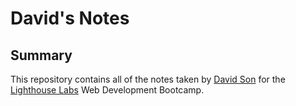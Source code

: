 # David's Notes

## Summary

This repository contains all of the notes taken by [David Son](https://github.com/Sonchucks) for the [Lighthouse Labs](https://lighthouselabs.ca/) Web Development Bootcamp.